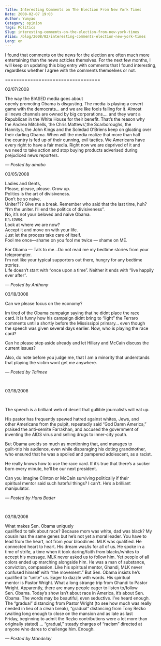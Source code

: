 ```yaml
---
Title: Interesting Comments on The Election From New York Times
Date: 2008-02-07 19:03
Author: Yunyao
Category: opinion
Tags: Politics
Slug: interesting-comments-on-the-election-from-new-york-times
Alias: /blog/2008/02/interesting-comments-election-new-york-times
Lang: en
---
```


I found that comments on the news for the election are often much more entertaining than the news acticles themslves. For the next few months, I will keep on updating this blog entry with comments that I found interesting, regardless whether I agree with the comments themselves or not.

==================================

02/07/2008

The way the BIASED media goes about  
openly promoting Obama is disgusting. The media is playing a covert  
game with the democrats… and we are like fools falling for it. Almost  
all news channels are owned by big corporations…. and they want a  
Republican in the White House for their benefit. That’s the reason why  
the Andrea Mitchells, the Chris Mattews’,the Scarboroughs, the  
Hannitys, the John Kings and the Soledad O’Briens keep on gloating over  
their darling Obama. When will the media realize that more than half  
the country is fed up of their cunning, evil tactics. We Americans have  
every right to have a fair media. Right now we are deprived of it and  
we need to take action and stop buying products adverised during  
prejudiced news reporters.

<cite>— Posted by amabo </cite>

03/05/2008

Ladies and Gents,  
Please, please, please. Grow up.  
Politics is the art of divisiveness.  
Don’t be so naive.  
Uniter??? Give me a break. Remember who said that the last time, huh?  
“I’m the uniter. I’ll end the politics of divisiveness”.  
No, it’s not your beloved and naive Obama.  
It’s GWB.  
Look at where we are now?  
Accept it and move on with your life.  
Just let the process take care of itself.  
Fool me once—shame on you fool me twice — shame on ME.

For Obama — Talk to me…Do not read me my bedtime stories from your teleprompter.  
I’m not like your typical supporters out there, hungry for any bedtime stories.  
Life doesn’t start with “once upon a time”. Neither it ends with “live happily ever after”.

<cite>— Posted by Anthony </cite>

03/18/3008

Can we please focus on the economy?

Im tired of the Obama campaign saying that he didnt place the race  
card. It is funny how his campaign didnt bring to “light” the Ferraro  
comments until a shortly before the Mississippi primary… even though  
the speech was given several days earlier. Now, who is playing the race  
card?

Can he please step aside already and let Hillary and McCain discuss the current issues?

Also, do note before you judge me, that I am a minority that understands that playing the victim wont get me anywhere.

<cite>— Posted by Talimee</cite>

 

03/18/2008

 

The speech is a brilliant web of deceit that gullible journalists will eat up.

His pastor has frequently spewed hatred against whites, Jews, and  
other Americans from the pulpit, repeatedly said “God Damn America,”  
praised the anti-semite Farrakhan, and accused the government of  
inventing the AIDS virus and selling drugs to inner-city youth.

But Obama avoids so much as mentioning that, and manages to  
guilt-trip his audience, even while disparaging his doting grandmother,  
who ensured that he was a spoiled and pampered adolescent, as a racist.

He really knows how to use the race card. If it’s true that there’s a sucker born every minute, he’ll be our next president.

Can you imagine Clinton or McCain surviving politically if their  
spiritual mentor said such hateful things? I can’t. He’s a brilliant  
manipulator.

<cite>— Posted by Hans Bader </cite>

 

03/18/2008

What makes Sen. Obama uniquely  
qualified to talk about race? Because mom was white, dad was black? My  
cousin has the same genes but he’s not yet a moral leader. You have to  
lead from the heart, not from your bloodlines. MLK was qualified. He  
connected heart to heart. His dream was/is for all of us. He spoke in a  
time of strife, a time when it took daring/faith from blacks/whites to  
accept his message. MLK never asked us to follow him. Yet people of all  
colors ended up marching alongside him. He was a man of substance,  
conviction, compassion. Like his spiritual mentor, Ghandi, MLK never  
confused himself with “the movement.” But Sen. Obama insists he’s  
qualified to “unite” us. Eager to dazzle with words. His spiritual  
mentor is Pastor Wright. What a long strange trip from Ghandi to Pastor  
Wright. Apparently, there are many people eager to listen to/follow  
Sen. Obama. Today’s show isn’t about race in America, it’s about Sen.  
Obama. The words may be beautiful, even seductive. I’ve heard enough.  
The “gradual” distancing from Pastor Wright (to see how much was really  
needed in lieu of a clean break), “gradual” distancing from Tony Rezko  
(waiting long enough to close on the mansion and as late as last  
Friday, beginning to admit the Rezko contributions were a lot more than  
originally stated) … “gradual,” steady charges of “racism” directed at  
anyone who dares to challenge him. Enough.

<cite>— Posted by Mandelay </cite>

 

 

 
